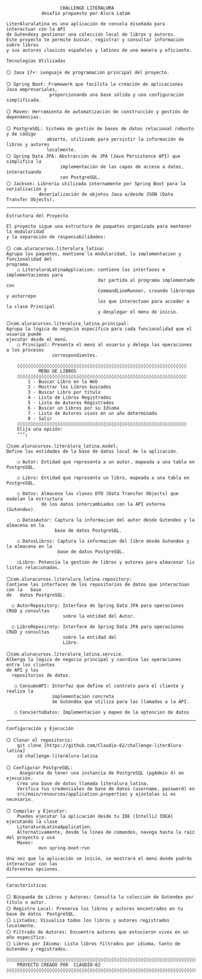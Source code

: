                         CHALLENGE LITERALURA
                 desafio propuesto por Alura Latam

    LiterAluralatina es una aplicación de consola diseñada para interactuar con la API 
    de Gutendexy gestionar una colección local de libros y autores.
    Este proyecto te permite buscar, registrar y consultar información sobre libros
    y sus autores clasicos españoles y latinos de una manera y eficiente.

    Tecnologías Utilizadas

    〇 Java 17+: Lenguaje de programación principal del proyecto.

    〇 Spring Boot: Framework que facilita la creación de aplicaciones Java empresariales,  
                    proporcionando una base sólida y una configuración simplificada.

    〇 Maven: Herramienta de automatización de construcción y gestión de dependencias.

    〇 PostgreSQL: Sistema de gestión de bases de datos relacional robusto y de código
                   abierto, utilizado para persistir la información de libros y autores
                   localmente.
    〇 Spring Data JPA: Abstracción de JPA (Java Persistence API) que simplifica la  
                        implementación de las capas de acceso a datos, interactuando 
                        con PostgreSQL.
    〇 Jackson: Librería utilizada internamente por Spring Boot para la serialización y
                deserialización de objetos Java a/desde JSON (Data Transfer Objects).

__________________________________________________________________________________________________________ 

    Estructura del Proyecto

    El proyecto sigue una estructura de paquetes organizada para mantener la modularidad
    y la separación de responsabilidades:

    〇 com.aluracursos.literalura_latina: 
    Agrupa los paquetes, mantiene la modularidad, la implementacion y funcionalidad del
    programa.
        ◯ LiteraluraLatinaApplcacion: contiene las interfases e implementaciones para 
                                      dar partida al programa implementado con  
                                      CommandLineRunner, creando librorepo y autorrepo 
                                      los que interectuan para acceder a la clase Principal
                                      y desplegar el menu de inicio. 

    〇com.aluracursos.literalura_latina.principal: 
    Agrupa la lógica de negocio específica para cada funcionalidad que el usuario puede 
    ejecutar desde el menú.
        ◯ Principal: Presenta el menú al usuario y delega las operaciones a los procesos 
                     correspondientes.

        ◊◊◊◊◊◊◊◊◊◊◊◊◊◊◊◊◊◊◊◊◊◊◊◊◊◊◊◊◊◊◊◊◊◊◊◊◊◊◊◊◊◊◊◊◊◊◊◊◊◊◊◊◊◊◊◊◊◊◊◊◊◊◊
                MENU DE LIBROS
        ◊◊◊◊◊◊◊◊◊◊◊◊◊◊◊◊◊◊◊◊◊◊◊◊◊◊◊◊◊◊◊◊◊◊◊◊◊◊◊◊◊◊◊◊◊◊◊◊◊◊◊◊◊◊◊◊◊◊◊◊◊◊◊
            1 - Buscar Libro en la Web
            2 - Mostrar los Libros buscados
            3 - Buscar Libro por titulo
            4 - Lista de Libros Registrados
            5 - Lista de Autores Registrados
            6 - Buscar un Libros por su Idioma
            7 - Lista de Autores vivos en un año determinado
            0 - Salir
        ◊◊◊◊◊◊◊◊◊◊◊◊◊◊◊◊◊◊◊◊◊◊◊◊◊◊◊◊◊◊◊◊◊◊◊◊◊◊◊◊◊◊◊◊◊◊◊◊◊◊◊◊◊◊◊◊◊◊◊◊◊◊◊
        Elija una opción:
        """;   
        
    〇com.aluracursos.literalura_latina.model: 
    Define las entidades de la base de datos local de la aplicación.
 
        ◯ Autor: Entidad que representa a un autor, mapeada a una tabla en PostgreSQL.
     
        ◯ Libro: Entidad que representa un libro, mapeada a una tabla en PostgreSQL.
     
        ◯ Datos: Almacena las clases DTO (Data Transfer Objects) que modelan la estructura
                 de los datos intercambiados con la API externa (Gutendex).
     
        ◯ DatosAutor: Captura la informacion del autor desde Gutendex y la almacena en la  
                      base de datos PostgreSQL.
     
        ◯ DatosLibros: Captura la informacion del libro desde Gutendex y la almacena en la 
                       base de datos PostgreSQL.
     
        ◯Libro: Potencia la gestión de libros y autores para almacenar lis listas relacionadas.

    〇com.aluracursos.literalura_latina.repository:
    Contiene las interfaces de los repositorios de datos que interactúan con la   base 
    de   datos PostgreSQL.
 
      ◯ AutorRepository: Interface de Spring Data JPA para operaciones CRUD y consultas 
                         sobre la entidad del Autor.
      
      ◯ LibroReposiroty: Interface de Spring Data JPA para operaciones CRUD y consultas 
                         sobre la entidad del
                         Libro.

    〇com.aluracursos.literalura_latina.service.
    Alberga la lógica de negocio principal y coordina las operaciones entre los clientes 
    de API y los 
      repositorios de datos. 
 
       ◯ ConsumoAPI: Interfaz que define el contrato para el cliente y realiza la 
                     implementación concreta 
                     de Gutendex que utiliza para las llamadas a la API.
       
       ◯ ConvierteDatos: Implementacion y mapeo de la optencion de datos
       
--------------------------------------------------------------------------------------------  

    Configuración y Ejecución

    〇 Clonar el repositorio:
        git clone [https://github.com/Claudio-62/challenge-literAlura-latina]
        cd challenge-literAlura-latina

    〇 Configurar PostgreSQL:
         Asegúrate de tener una instancia de PostgreSQL (pgAdmin 4) en ejecución.
        Crea una base de datos llamada literalura_latina.
        Verifica tus credenciales de base de datos (username, password) en
        src/main/resources/application.properties y ajústalas si es necesario.

    〇 Compilar y Ejecutar:
        Puedes ejecutar la aplicación desde tu IDE (IntelliJ IDEA) ejecutando la clase 
        LiteraturaLatinaApplication.
        Alternativamente, desde la línea de comandos, navega hasta la raíz del proyecto y usa 
        Maven:
                mvn spring-boot:run

    Una vez que la aplicación se inicie, se mostrará el menú donde podrás interactuar con las 
    diferentes opciones.

----------------------------------------------------------------------------------------------

    Características

    〇 Búsqueda de Libros y Autores: Consulta la colección de Gutendex por título o autor.
    〇 Registro Local: Preserva los libros y autores encontrados en tu base de datos  PostgreSQL.
    〇 Listados: Visualiza todos los libros y autores registrados localmente.
    〇 Filtrado de Autores: Encuentra autores que estuvieron vivos en un año específico.   
    〇 Libros por Idioma: Lista libros filtrados por idioma, tanto de Gutendex y registrados.

    ◊◊◊◊◊◊◊◊◊◊◊◊◊◊◊◊◊◊◊◊◊◊◊◊◊◊◊◊◊◊◊◊◊◊◊◊◊◊◊◊◊◊◊◊◊◊◊◊◊◊◊◊◊◊◊◊◊◊◊◊◊◊◊◊◊◊◊◊◊◊◊◊◊◊◊◊◊◊◊◊◊◊◊◊◊◊◊◊◊◊◊◊◊◊
        PROYECTO CREADO POR  CLAUDIO-62
    ◊◊◊◊◊◊◊◊◊◊◊◊◊◊◊◊◊◊◊◊◊◊◊◊◊◊◊◊◊◊◊◊◊◊◊◊◊◊◊◊◊◊◊◊◊◊◊◊◊◊◊◊◊◊◊◊◊◊◊◊◊◊◊◊◊◊◊◊◊◊◊◊◊◊◊◊◊◊◊◊◊◊◊◊◊◊◊◊◊◊◊◊◊◊